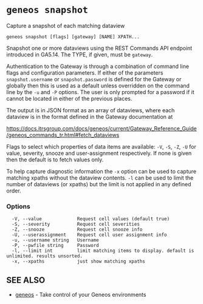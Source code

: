 # `geneos snapshot`

Capture a snapshot of each matching dataview

```text
geneos snapshot [flags] [gateway] [NAME] XPATH...
```

Snapshot one or more dataviews using the REST Commands API endpoint introduced in GA5.14. The TYPE, if given, must be `gateway`.

Authentication to the Gateway is through a combination of command line flags and configuration parameters. If either of the parameters `snapshot.username` or `snapshot.password` is defined for the Gateway or globally then this is used as a default unless overridden on the command line by the `-u` and `-P` options. The user is only prompted for a password if it cannot be located in either of the previous places.

<!-- CREDENTIALS - also, fix them, gateway:NAME@HOST (if not local) -->

The output is in JSON format as an array of dataviews, where each dataview is in the format defined in the Gateway documentation at

<https://docs.itrsgroup.com/docs/geneos/current/Gateway_Reference_Guide/geneos_commands_tr.html#fetch_dataviews>

Flags to select which properties of data items are available: `-V`, `-S`, `-Z`, `-U` for value, severity, snooze and user-assignment respectively. If none is given then the default is to fetch values only.

To help capture diagnostic information the `-x` option can be used to capture matching xpaths without the dataview contents. `-l` can be used to limit the number of dataviews (or xpaths) but the limit is not applied in any defined order.

### Options

```text
  -V, --value             Request cell values (default true)
  -S, --severity          Request cell severities
  -Z, --snooze            Request cell snooze info
  -U, --userassignment    Request cell user assignment info
  -u, --username string   Username
  -P, --pwfile string     Password
  -l, --limit int         limit matching items to display. default is unlimited. results unsorted.
  -x, --xpaths            just show matching xpaths
```

## SEE ALSO

* [geneos](geneos.md)	 - Take control of your Geneos environments
